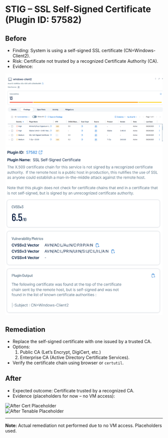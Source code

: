 # STIG – SSL Self-Signed Certificate (Plugin ID: 57582)

## Before
- Finding: System is using a self-signed SSL certificate (CN=Windows-Client2).
- Risk: Certificate not trusted by a recognized Certificate Authority (CA).
- Evidence:  

![Tenable Finding](before-tenable-finding.png)  
![Certificate Details](before-cert-details.png)  

## Remediation
- Replace the self-signed certificate with one issued by a trusted CA.
- Options:  
  1. Public CA (Let’s Encrypt, DigiCert, etc.)  
  2. Enterprise CA (Active Directory Certificate Services).  
- Verify the certificate chain using browser or `certutil`.

## After
- Expected outcome: Certificate trusted by a recognized CA.
- Evidence (placeholders for now – no VM access):  

![After Cert Placeholder](placeholder-after-cert-details.png)  
![After Tenable Placeholder](placeholder-after-tenable-rescan.png)  

---
**Note:** Actual remediation not performed due to no VM access. Placeholders used.


